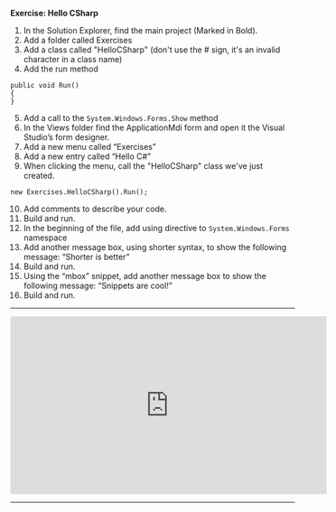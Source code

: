﻿**Exercise: Hello CSharp**

1. In the Solution Explorer, find the main project (Marked in Bold).  
2. Add a folder called Exercises  
3. Add a class called "HelloCSharp" (don't use the # sign, it's an invalid character in a class name)  
4. Add the run method   
```csdiff
public void Run() 
{
} 
```
5. Add a call to the `System.Windows.Forms.Show` method  
6. In the Views folder find the ApplicationMdi form and open it the Visual Studio’s form designer.  
7. Add a new menu called “Exercises”  
8. Add a new entry called “Hello C#”  
9. When clicking the menu, call the "HelloCSharp" class we've just created.  
```csdiff
new Exercises.HelloCSharp().Run();
```  
 
10.  Add comments to describe your code.  
11. Build and run.  
12. In the beginning of the file, add using directive to `System.Windows.Forms` namespace  
13. Add another message box, using shorter syntax, to show the following message: “Shorter is better”  
14. Build and run.  
15. Using the “mbox” snippet, add another message box to show the following message: “Snippets are cool!”  
16. Build and run.  

---

<iframe width="560" height="315" src="https://www.youtube.com/embed/27AHai9Oygc?list=PL1DEQjXG2xnKI3TL-gsy91eXbh3ytOt6h" frameborder="0" allowfullscreen></iframe>



---